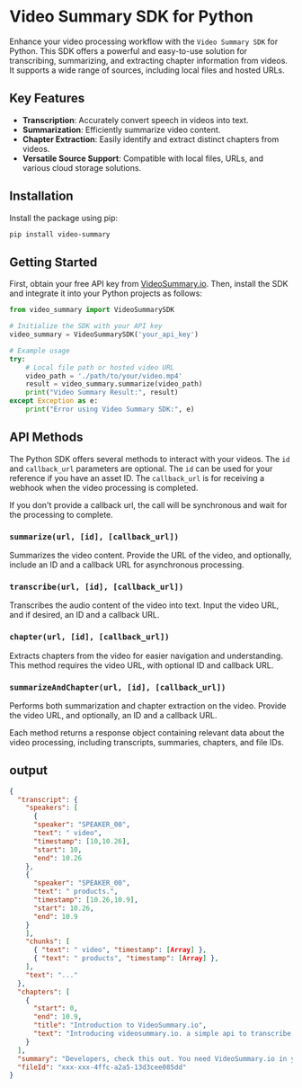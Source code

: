 # Video Summary SDK for Python

Enhance your video processing workflow with the `Video Summary SDK` for Python. This SDK offers a powerful and easy-to-use solution for transcribing, summarizing, and extracting chapter information from videos. It supports a wide range of sources, including local files and hosted URLs.

## Key Features

- **Transcription**: Accurately convert speech in videos into text.
- **Summarization**: Efficiently summarize video content.
- **Chapter Extraction**: Easily identify and extract distinct chapters from videos.
- **Versatile Source Support**: Compatible with local files, URLs, and various cloud storage solutions.

## Installation

Install the package using pip:

```bash
pip install video-summary
```
## Getting Started

First, obtain your free API key from [VideoSummary.io](https://videosummary.io?utm_source=github). Then, install the SDK and integrate it into your Python projects as follows:

```python
from video_summary import VideoSummarySDK

# Initialize the SDK with your API key
video_summary = VideoSummarySDK('your_api_key')

# Example usage
try:
    # Local file path or hosted video URL
    video_path = './path/to/your/video.mp4'
    result = video_summary.summarize(video_path)
    print("Video Summary Result:", result)
except Exception as e:
    print("Error using Video Summary SDK:", e)
```

## API Methods

The Python SDK offers several methods to interact with your videos. The `id` and `callback_url` parameters are optional. The `id` can be used for your reference if you have an asset ID. The `callback_url` is for receiving a webhook when the video processing is completed. 

If you don't provide a callback url, the call will be synchronous and wait for the processing to complete.

### `summarize(url, [id], [callback_url])`
Summarizes the video content. Provide the URL of the video, and optionally, include an ID and a callback URL for asynchronous processing.

### `transcribe(url, [id], [callback_url])`
Transcribes the audio content of the video into text. Input the video URL, and if desired, an ID and a callback URL.

### `chapter(url, [id], [callback_url])`
Extracts chapters from the video for easier navigation and understanding. This method requires the video URL, with optional ID and callback URL.

### `summarizeAndChapter(url, [id], [callback_url])`
Performs both summarization and chapter extraction on the video. Provide the video URL, and optionally, an ID and a callback URL.

Each method returns a response object containing relevant data about the video processing, including transcripts, summaries, chapters, and file IDs.





## output
```json 
{
  "transcript": {
    "speakers": [
      {
      "speaker": "SPEAKER_00",
      "text": " video",
      "timestamp": [10,10.26],
      "start": 10,
      "end": 10.26
    },
    {
      "speaker": "SPEAKER_00",
      "text": " products.",
      "timestamp": [10.26,10.9],
      "start": 10.26,
      "end": 10.9
    }
    ],
    "chunks": [
      { "text": " video", "timestamp": [Array] },
      { "text": " products", "timestamp": [Array] },
    ],
    "text": "..."
  },
  "chapters": [
    {
      "start": 0,
      "end": 10.9,
      "title": "Introduction to VideoSummary.io",
      "text": "Introducing videosummary.io. a simple api to transcribe, chapter and summarize audio and video files."
    }
  ],
  "summary": "Developers, check this out. You need VideoSummary.io in your life. It lets you build video products much easier with features like video summarization and video chaptering. Grab it now and start building game-changing video products.",
  "fileId": "xxx-xxx-4ffc-a2a5-13d3cee085dd"
}
```